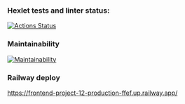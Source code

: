 ### Hexlet tests and linter status:
[![Actions Status](https://github.com/antonkrupin/frontend-project-12/workflows/hexlet-check/badge.svg)](https://github.com/antonkrupin/frontend-project-12/actions)

### Maintainability
[![Maintainability](https://api.codeclimate.com/v1/badges/60e0626d70bcf6717e58/maintainability)](https://codeclimate.com/github/antonkrupin/frontend-project-12/maintainability)

### Railway deploy
https://frontend-project-12-production-ffef.up.railway.app/
